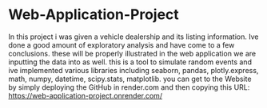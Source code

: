 # Web-Application-Project
In this project i was given a vehicle dealership and its listing information. Ive done a good amount of exploratory analysis and have come to a few conclusions. these will be properly illustrated in the web application we are inputting the data into as well. this is a tool to simulate random events and ive implemented various libraries including seaborn, pandas, plotly.express, math, numpy, datetime, scipy.stats, matplotlib. you can get to the Website by simply deploying the GitHub in render.com and then copying this URL: https://web-application-project.onrender.com/